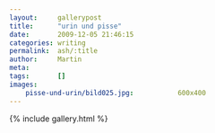 ```yaml
---
layout:     gallerypost
title:      "urin und pisse"
date:       2009-12-05 21:46:15
categories: writing
permalink:  ash/:title
author:     Martin
meta:
tags:       []
images:
    pisse-und-urin/bild025.jpg:           600x400
---
```


{% include gallery.html %}
